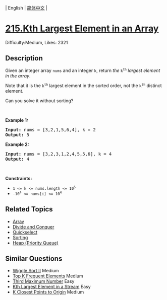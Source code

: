 
| English | [简体中文](README.md) |

# [215.Kth Largest Element in an Array](https://leetcode.com/problems/kth-largest-element-in-an-array/)
Difficulty:Medium, Likes: 2321

## Description

<p>Given an integer array <code>nums</code> and an integer <code>k</code>, return <em>the</em> <code>k<sup>th</sup></code> <em>largest element in the array</em>.</p>

<p>Note that it is the <code>k<sup>th</sup></code> largest element in the sorted order, not the <code>k<sup>th</sup></code> distinct element.</p>

<p>Can you solve it without sorting?</p>

<p>&nbsp;</p>
<p><strong class="example">Example 1:</strong></p>
<pre><strong>Input:</strong> nums = [3,2,1,5,6,4], k = 2
<strong>Output:</strong> 5
</pre><p><strong class="example">Example 2:</strong></p>
<pre><strong>Input:</strong> nums = [3,2,3,1,2,4,5,5,6], k = 4
<strong>Output:</strong> 4
</pre>
<p>&nbsp;</p>
<p><strong>Constraints:</strong></p>

<ul>
	<li><code>1 &lt;= k &lt;= nums.length &lt;= 10<sup>5</sup></code></li>
	<li><code>-10<sup>4</sup> &lt;= nums[i] &lt;= 10<sup>4</sup></code></li>
</ul>


## Related Topics

- [Array](https://leetcode.com/tag/array/)
- [Divide and Conquer](https://leetcode.com/tag/divide-and-conquer/)
- [Quickselect](https://leetcode.com/tag/quickselect/)
- [Sorting](https://leetcode.com/tag/sorting/)
- [Heap (Priority Queue)](https://leetcode.com/tag/heap-priority-queue/)

## Similar Questions

- [Wiggle Sort II](../wiggle-sort-ii/README_EN.md) Medium 
- [Top K Frequent Elements](../top-k-frequent-elements/README_EN.md) Medium 
- [Third Maximum Number](../third-maximum-number/README_EN.md) Easy 
- [Kth Largest Element in a Stream](../kth-largest-element-in-a-stream/README_EN.md) Easy 
- [K Closest Points to Origin](../k-closest-points-to-origin/README_EN.md) Medium 
